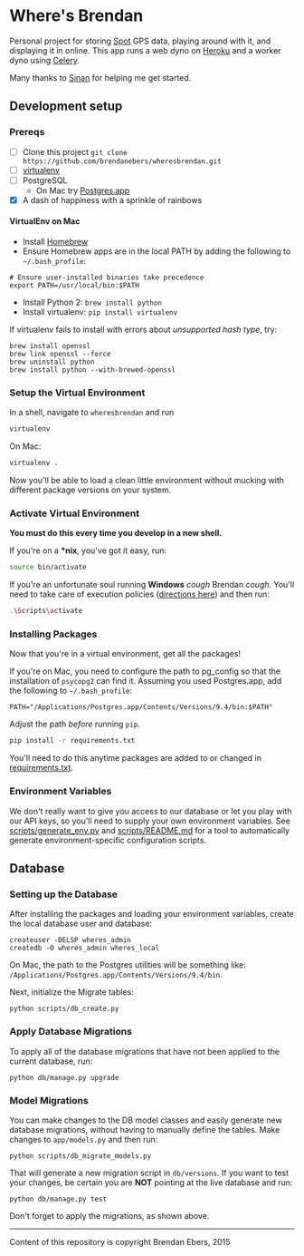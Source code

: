 # Where's Brendan

Personal project for storing [Spot](http://findmespot.com) GPS data, playing around with it, and displaying it in online.
This app runs a web dyno on [Heroku](http://heroku.com) and a worker dyno using [Celery](http://www.celeryproject.org/).

Many thanks to [Sinan](https://github.com/sinanuozdemir) for helping me get started.

## Development setup

### Prereqs

- [ ] Clone this project `git clone https://github.com/brendanebers/wheresbrendan.git`
- [ ] [virtualenv](https://pypi.python.org/pypi/virtualenv/1.8.2)
- [ ] PostgreSQL
    - On Mac try [Postgres.app](http://postgresapp.com/)
- [x] A dash of happiness with a sprinkle of rainbows

#### VirtualEnv on Mac

- Install [Homebrew](http://brew.sh/)
- Ensure Homebrew apps are in the local PATH by adding the following to `~/.bash_profile`:

```
# Ensure user-installed binaries take precedence
export PATH=/usr/local/bin:$PATH
```

- Install Python 2: `brew install python`
- Install virtualenv: `pip install virtualenv`

If virtualenv fails to install with errors about *unsupported hash type*, try:

```
brew install openssl
brew link openssl --force
brew uninstall python
brew install python --with-brewed-openssl
```

### Setup the Virtual Environment

In a shell, navigate to `wheresbrendan` and run

```bash
virtualenv
```

On Mac:

```bash
virtualenv .
```

Now you'll be able to load a clean little environment without mucking with different package versions on your system.


### Activate Virtual Environment

**You must do this every time you develop in a new shell.**

If you're on a **\*nix**, you've got it easy, run:

```bash
source bin/activate
```

If you're an unfortunate soul running **Windows** *cough* Brendan *cough*. You'll need to take care of execution policies ([directions here](https://pypi.python.org/pypi/virtualenv/1.8.2#activate-script)) and then run:

```bash
.\Scripts\activate
```

### Installing Packages

Now that you're in a virtual environment, get all the packages!

If you're on Mac, you need to configure the path to pg_config so that the installation of `psycopg2` can find it. Assuming you used Postgres.app, add the following to `~/.bash_profile`:

`PATH="/Applications/Postgres.app/Contents/Versions/9.4/bin:$PATH"`

Adjust the path *before* running `pip`.

```bash
pip install -r requirements.txt
```

You'll need to do this anytime packages are added to or changed in [requirements.txt](/requirements.txt).


### Environment Variables

We don't really want to give you access to our database or let you play with our API keys,
so you'll need to supply your own environment variables.
See [scripts/generate_env.py](scripts/generate_env.py) and [scripts/README.md](scripts/README.md) for a tool to automatically generate environment-specific configuration scripts. 

## Database

### Setting up the Database
After installing the packages and loading your environment variables, create the local database user and database:

```
createuser -DELSP wheres_admin
createdb -O wheres_admin wheres_local
```

On Mac, the path to the Postgres utilities will be something like: `/Applications/Postgres.app/Contents/Versions/9.4/bin`.

Next, initialize the Migrate tables:

```
python scripts/db_create.py
```

### Apply Database Migrations

To apply all of the database migrations that have not been applied to the current database, run:

```
python db/manage.py upgrade
```

### Model Migrations
You can make changes to the DB model classes and easily generate new database migrations, without having to manually define the tables. Make changes to `app/models.py` and then run:

```
python scripts/db_migrate_models.py
```

That will generate a new migration script in `db/versions`. If you want to test your changes, be certain you are **NOT** pointing at the live database and run:

```
python db/manage.py test
```

Don't forget to apply the migrations, as shown above.

---
Content of this repository is copyright Brendan Ebers, 2015

